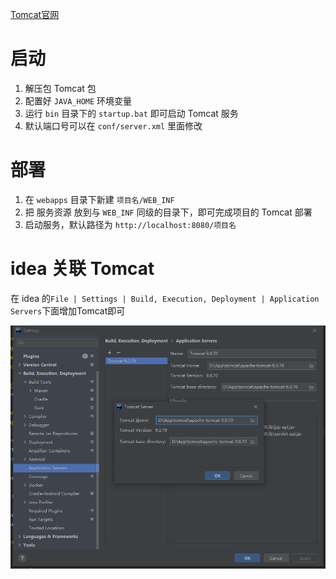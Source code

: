 [Tomcat官网](https://tomcat.apache.org "Tomcat")

# 启动

1. 解压包 Tomcat 包
2. 配置好 `JAVA_HOME` 环境变量
3. 运行 `bin` 目录下的 `startup.bat` 即可启动 Tomcat 服务
4. 默认端口号可以在 `conf/server.xml` 里面修改



# 部署

1. 在 `webapps` 目录下新建 `项目名/WEB_INF`
2. 把 服务资源 放到与 `WEB_INF` 同级的目录下，即可完成项目的 Tomcat 部署
3. 启动服务，默认路径为 `http://localhost:8080/项目名`



# idea 关联 Tomcat

在 idea 的`File | Settings | Build, Execution, Deployment | Application Servers`下面增加Tomcat即可

<img src="./Images/ideatomcat.jpg" alt="picture" style="zoom:80%;" />
